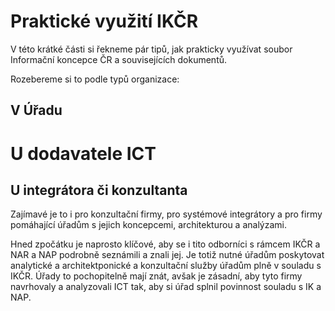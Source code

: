 # Praktické využití IKČR

V této krátké části si řekneme pár tipů, jak prakticky využívat soubor Informační koncepce ČR a souvisejících dokumentů.

Rozebereme si to podle typů organizace:

## V Úřadu

# U dodavatele ICT

## U integrátora či konzultanta

Zajímavé je to i pro konzultační firmy, pro systémové integrátory a pro firmy pomáhající úřadům s jejich koncepcemi, architekturou a analýzami.

Hned zpočátku je naprosto klíčové, aby se i tito odborníci s rámcem IKČR a NAR a NAP podrobně seznámili a znali jej. Je totiž nutné úřadům poskytovat analytické a architektponické a konzultační služby úřadům plně v souladu s IKČR. Úřady to pochopitelně mají znát, avšak je zásadní, aby tyto firmy navrhovaly a analyzovali ICT tak, aby si úřad splnil povinnost souladu s IK a NAP. 